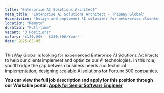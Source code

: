 ```yaml
---
title: "Enterprise AI Solutions Architect"
meta_title: "Enterprise AI Solutions Architect - ThisWay Global"
description: "Design and implement AI solutions for enterprise clients"
location: "Remote"
duration: "Full-time"
vacant: "3 Positions"
salary: "$140,000 - $180,000/Year"
date: 2025-05-05
---
```


ThisWay Global is looking for experienced Enterprise AI Solutions Architects to help our clients implement and optimize our AI technologies. In this role, you'll bridge the gap between business needs and technical implementation, designing scalable AI solutions for Fortune 500 companies.

**You can view the full job description and apply for this position through our Workable portal: [Apply for Senior Software Engineer](https://apply.workable.com/thisway/j/6FA3C442D1/)**
